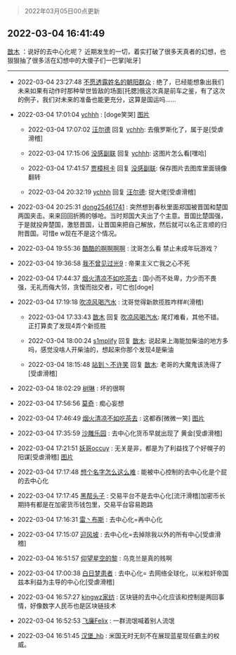 > 2022年03月05日00点更新
<link rel="stylesheet" href="https://cdn.jsdelivr.net/gh/taotie6/sampleJSON@main/css/photo_show.css">
<meta name="referrer" content="no-referrer" />


 ## 2022-03-04 16:41:49 

 [㪚木](https://www.coolapk.com/feed/33991305?shareKey=ZDg5MTFmOTUxY2E3NjIyMWQ1NTI~) ：说好的去中心化呢？
近期发生的一切，着实打破了很多天真者的幻想，也狠狠抽了很多活在幻想中的大傻子们一巴掌[呲牙] 

<div class="album">
</div>

 ------- 

- 2022-03-04 23:27:48 [不愿透露姓名的朝阳群众](uid=2170943) : 绝了，已经能想象出我们未来如果有动作时那种举世皆敌的场面[托腮]俄这次真是前车之鉴，有了这次的例子，我们对未来的准备也能更充分，这算是国运吗…… 

- 2022-03-04 17:01:04 [ychhh](uid=3313744) : [doge笑哭] [图片](http://image.coolapk.com/feed/2022/0304/17/3313744_4428_3756_911@828x4024.jpg)

    - 2022-03-04 17:07:02 [汪尔德](uid=1595236) 回复 [ychhh](uid=3313744): 去俄罗斯化了，属于是[受虐滑稽] 

    - 2022-03-04 17:15:06 [没感副联](uid=9622110) 回复 [ychhh](uid=3313744): 这图片怎么看[嘿哈] 

    - 2022-03-04 17:41:57 [贾樟柯卡](uid=4286768) 回复 [没感副联](uid=9622110): 保存图片去图库里面镜像翻转 

    - 2022-03-04 20:32:19 [ychhh](uid=3313744) 回复 [汪尔德](uid=1595236): 捉大佬[受虐滑稽] 

- 2022-03-04 20:25:31 [dong25461741](uid=1268657) : 突然想到春秋里面郑国被晋国和楚国两国夹击。来来回回折腾的够呛。当时郑国大夫出了个主意。晋国比楚国强，于是就投奔楚国，激怒晋国，让晋国来把自己解放，然后就可以名正言顺的归附晋国。可惜e w现在不是这个情况。 

- 2022-03-04 19:55:36 [酷酷的啊啊啊啊](uid=1940860) : 沈哥怎么看 禁止未成年玩游戏？ 

- 2022-03-04 19:36:58 [我不曾见过光9](uid=1784401) : 帝果主义亡我之心不死 

- 2022-03-04 17:44:37 [烟火清凉不如吃茶去](uid=4279524) : 国小而不处卑，力少而不畏强，无礼而侮大邻，贪愎而拙交者，可亡也[doge] 

- 2022-03-04 17:19:18 [吹凉风喝汽水](uid=1078141) : 沈哥觉得新款揽胜咋样#(滑稽) 

    - 2022-03-04 17:33:43 [㪚木](uid=1081091) 回复 [吹凉风喝汽水](uid=1078141): 尾灯难看，其他不错。正打算卖了发现4弄个新揽胜 

    - 2022-03-04 18:00:24 [s1mplify](uid=1732022) 回复 [㪚木](uid=1081091): 说起来上海能加柴油的地方多吗，感觉没啥人开柴油的，想起来你那个发现4是柴油 

    - 2022-03-04 18:15:48 [站到丶不许笑](uid=1165627) 回复 [㪚木](uid=1081091): 老哥的大魔鬼该洗得了[受虐滑稽] 

- 2022-03-04 18:02:29 [树琳](uid=1807052) : 坏的很啊 

- 2022-03-04 17:56:56 [莫奇](uid=131936) : 痴心妄想 

- 2022-03-04 17:46:49 [烟火清凉不如吃茶去](uid=4279524) : 这都吞[微微一笑] [图片](http://image.coolapk.com/feed/2022/0304/17/4279524_9a5f3c35_7208_5288_956@1071x596.png)

- 2022-03-04 17:35:59 [沙雕乐园](uid=2447129) : 去中心化货币早就出现了
黄金[受虐滑稽] 

- 2022-03-04 17:21:51 [妖哥occuy](uid=1388591) : 无关是非，都是为了利益找了个好幌子的阳谋[受虐滑稽] [图片](http://image.coolapk.com/feed/2022/0304/14/1388591_7e6fe874_5468_6491_941@1491x1280.jpeg)

- 2022-03-04 17:17:48 [想个名字怎么这么难](uid=4162231) : 能被中心控制的去中心化是个屁的去中心化 

- 2022-03-04 17:17:45 [黑帮头子](uid=2838832) : 交易平台不是去中心化[流汗滑稽]加密币长期持有都是在加密货币钱包里，交易平台容易跑路 

- 2022-03-04 17:16:31 [雷丶布斯](uid=1218150) : 去中心化=再中心化 

- 2022-03-04 17:15:07 [迎风坡](uid=2269289) : 去中心化=去掉除我以外的所有中心[受虐滑稽] 

- 2022-03-04 16:51:57 [仰望星空的黎](uid=1961388) : 乌克兰是真的贱啊 

- 2022-03-04 17:00:38 [白日梦患者](uid=533502) : 去中心化= 去网络全球化，以米粒奸帝国兹本利益为主导的中心化[受虐滑稽] 

- 2022-03-04 16:57:27 [kingwz家纺](uid=960037) : 区块链的去中心化应该和控制是两回事情，好像数字人民币也是区块链技术 

- 2022-03-04 16:52:53 [飞廉Felix](uid=900024) : 一群流氓喊着别人流氓 

- 2022-03-04 16:51:45 [汉堡_hb](uid=2563523) : 米国无时无刻不在展现蓝星现任霸主的权威。 

